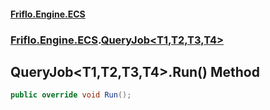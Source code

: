 #### [Friflo.Engine.ECS](index.md#'index')
### [Friflo.Engine.ECS](Friflo.Engine.ECS.md#'Friflo.Engine.ECS').[QueryJob&lt;T1,T2,T3,T4&gt;](QueryJob_T1,T2,T3,T4_.md#'Friflo.Engine.ECS.QueryJob<T1,T2,T3,T4>')

## QueryJob<T1,T2,T3,T4>.Run() Method

```csharp
public override void Run();
```